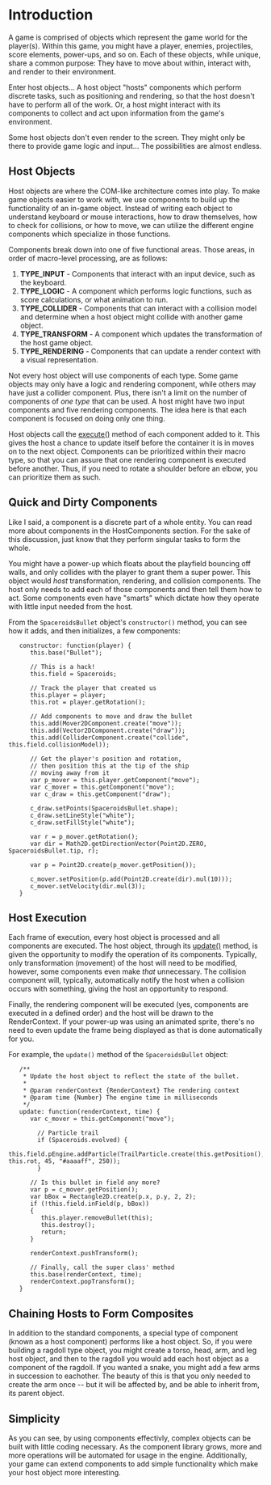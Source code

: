 # Introduction #

A game is comprised of objects which represent the game world for the player(s).  Within this game, you might have a player, enemies, projectiles, score elements, power-ups, and so on.  Each of these objects, while unique, share a common purpose:  They have to move about within, interact with, and render to their environment.

Enter host objects...  A host object "hosts" components which perform discrete tasks, such as positioning and rendering, so that the host doesn't have to perform all of the work.  Or, a host might interact with its components to collect and act upon information from the game's environment.

Some host objects don't even render to the screen.  They might only be there to provide game logic and input...  The possibilities are almost endless.

## Host Objects ##

Host objects are where the COM-like architecture comes into play.  To make game objects easier to work with, we use components to build up the functionality of an in-game object.  Instead of writing each object to understand keyboard or mouse interactions, how to draw themselves, how to check for collisions, or how to move, we can utilize the different engine components which specialize in those functions.

Components break down into one of five functional areas.  Those areas, in order of macro-level processing, are as follows:

  1. **TYPE\_INPUT** - Components that interact with an input device, such as the keyboard.
  1. **TYPE\_LOGIC** - A component which performs logic functions, such as score calculations, or what animation to run.
  1. **TYPE\_COLLIDER** - Components that can interact with a collision model and determine when a host object might collide with another game object.
  1. **TYPE\_TRANSFORM** - A component which updates the transformation of the host game object.
  1. **TYPE\_RENDERING** - Components that can update a render context with a visual representation.

Not every host object will use components of each type.  Some game objects may only have a logic and rendering component, while others may have just a collider component.  Plus, there isn't a limit on the number of components of _one type_ that can be used.  A host might have two input components and five rendering components.  The idea here is that each component is focused on doing only one thing.

Host objects call the [execute()](http://renderengine.googlecode.com/svn/api/BaseComponent.html#execute) method of each component added to it.  This gives the host a chance to update itself before the container it is in moves on to the next object.  Components can be prioritized within their macro type, so that you can assure that one rendering component is executed before another.  Thus, if you need to rotate a shoulder before an elbow, you can prioritize them as such.

## Quick and Dirty Components ##

Like I said, a component is a discrete part of a whole entity.  You can read more about components in the HostComponents section.  For the sake of this discussion, just know that they perform singular tasks to form the whole.

You might have a power-up which floats about the playfield bouncing off walls, and only collides with the player to grant them a super power.  This object would _host_ transformation, rendering, and collision components.  The host only needs to add each of those components and then tell them how to act.  Some components even have "smarts" which dictate how they operate with little input needed from the host.

From the `SpaceroidsBullet` object's `constructor()` method, you can see how it adds, and then initializes, a few components:
```
   constructor: function(player) {
      this.base("Bullet");

      // This is a hack!
      this.field = Spaceroids;

      // Track the player that created us
      this.player = player;
      this.rot = player.getRotation();

      // Add components to move and draw the bullet
      this.add(Mover2DComponent.create("move"));
      this.add(Vector2DComponent.create("draw"));
      this.add(ColliderComponent.create("collide", this.field.collisionModel));

      // Get the player's position and rotation,
      // then position this at the tip of the ship
      // moving away from it
      var p_mover = this.player.getComponent("move");
      var c_mover = this.getComponent("move");
      var c_draw = this.getComponent("draw");

      c_draw.setPoints(SpaceroidsBullet.shape);
      c_draw.setLineStyle("white");
      c_draw.setFillStyle("white");

      var r = p_mover.getRotation();
      var dir = Math2D.getDirectionVector(Point2D.ZERO, SpaceroidsBullet.tip, r);

      var p = Point2D.create(p_mover.getPosition());

      c_mover.setPosition(p.add(Point2D.create(dir).mul(10)));
      c_mover.setVelocity(dir.mul(3));
   }
```

## Host Execution ##

Each frame of execution, every host object is processed and all components are executed.  The host object, through its [update()](http://renderengine.googlecode.com/svn/api/HostObject.html#update) method, is given the opportunity to modify the operation of its components.  Typically, only transformation (movement) of the host will need to be modified, however, some components even make _that_ unnecessary.  The collision component will, typically, automatically notify the host when a collision occurs with something, giving the host an opportunity to respond.

Finally, the rendering component will be executed (yes, components are executed in a defined order) and the host will be drawn to the RenderContext.  If your power-up was using an animated sprite, there's no need to even update the frame being displayed as that is done automatically for you.

For example, the `update()` method of the `SpaceroidsBullet` object:
```
   /**
    * Update the host object to reflect the state of the bullet.
    *
    * @param renderContext {RenderContext} The rendering context
    * @param time {Number} The engine time in milliseconds
    */
   update: function(renderContext, time) {
      var c_mover = this.getComponent("move");

		// Particle trail
		if (Spaceroids.evolved) {
			this.field.pEngine.addParticle(TrailParticle.create(this.getPosition(), this.rot, 45, "#aaaaff", 250));
		}

      // Is this bullet in field any more?
      var p = c_mover.getPosition();
      var bBox = Rectangle2D.create(p.x, p.y, 2, 2);
      if (!this.field.inField(p, bBox))
      {
         this.player.removeBullet(this);
         this.destroy();
         return;
      }

      renderContext.pushTransform();

      // Finally, call the super class' method
      this.base(renderContext, time);
      renderContext.popTransform();
   }

```

## Chaining Hosts to Form Composites ##

In addition to the standard components, a special type of component (known as a host component) performs like a host object.  So, if you were building a ragdoll type object, you might create a torso, head, arm, and leg host object, and then to the ragdoll you would add each host object as a component of the ragdoll.  If you wanted a snake, you might add a few arms in succession to eachother.  The beauty of this is that you only needed to create the arm once -- but it will be affected by, and be able to inherit from, its parent object.

## Simplicity ##

As you can see, by using components effectivly, complex objects can be built with little coding necessary.  As the component library grows, more and more operations will be automated for usage in the engine.  Additionally, your game can extend components to add simple functionality which make your host object more interesting.
